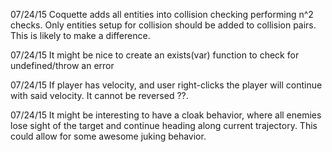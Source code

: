 07/24/15 Coquette adds all entities into collision checking performing n^2
checks. Only entities setup for collision should be added to collision pairs.
This is likely to make a difference.

07/24/15 It might be nice to create an exists(var) function to check for
undefined/throw an error

07/24/15 If player has velocity, and user right-clicks the player will
continue with said velocity. It cannot be reversed ??.

07/24/15 It might be interesting to have a cloak behavior, where all enemies
lose sight of the target and continue heading along current trajectory. This
could allow for some awesome juking behavior.
